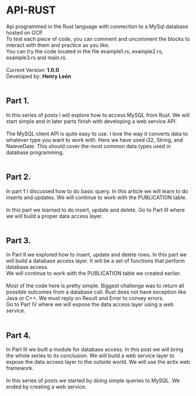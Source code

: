 # API-RUST

Api programmed in the Rust language with connection to a MySql database hosted on GCP.<br>
To test each piece of code, you can comment and uncomment the blocks to interact with them and practice as you like.<br>
You can try the code located in the file example1.rs, example2.rs, example3.rs and main.rs.<br><br>
Current Version: <b>1.0.0</b><br>Developed by: <b>Henry León</b>
<br><br>

## Part 1.
In this series of posts I will explore how to access MySQL from Rust. We will start simple and in later parts finish with developing a web service API.<br><br>
The MySQL client API is quite easy to use. I love the way it converts data to whatever type you want to work with. Here we have used i32, String, and NaieveDate. This should cover the most common data types used in database programming.
<br><br>

## Part 2.
In part 1 I discussed how to do basic query. In this article we will learn to do inserts and updates. We will continue to work with the PUBLICATION table.<br><br>
In this part we learned to do insert, update and delete. Go to Part III where we will build a proper data access layer.
<br><br>

## Part 3.
In Part II we explored how to insert, update and delete rows. In this part we will build a database access layer. It will be a set of functions that perform database access.<br>
We will continue to work with the PUBLICATION table we created earlier.<br><br>
Most of the code here is pretty simple. Biggest challenge was to return all possible outcomes from a database call. Rust does not have exception like Java or C++. We must reply on Result and Error to convey errors.<br>
Go to Part IV where we will expose the data access layer using a web service.
<br><br>

## Part 4.
In Part III we built a module for database access. In this post we will bring the whole series to its conclusion. We will build a web service layer to expose the data access layer to the outside world. We will use the actix web framework.<br><br>
In this series of posts we started by doing simple queries to MySQL. We ended by creating a web service.